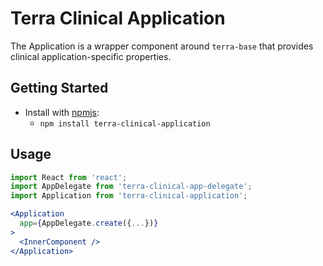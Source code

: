 # Terra Clinical Application

The Application is a wrapper component around `terra-base` that provides clinical application-specific properties.

## Getting Started

- Install with [npmjs](https://www.npmjs.com):
  - `npm install terra-clinical-application`

## Usage

```jsx
import React from 'react';
import AppDelegate from 'terra-clinical-app-delegate';
import Application from 'terra-clinical-application';

<Application
  app={AppDelegate.create({...})}
>
  <InnerComponent />
</Application>

```
